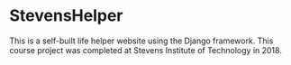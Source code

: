 # StevensHelper

This is a self-built life helper website using the Django framework. This course project was completed at Stevens Institute of Technology in 2018.
